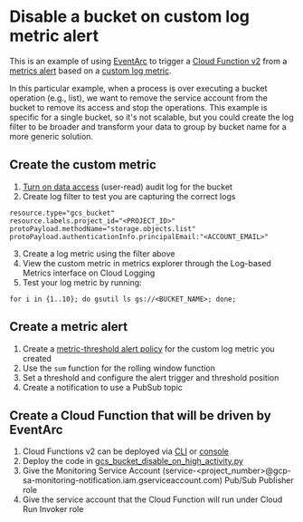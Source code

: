 # Disable a bucket on custom log metric alert
This is an example of using [EventArc](https://cloud.google.com/eventarc/docs#docs) to trigger a [Cloud Function v2](https://cloud.google.com/functions?hl=en) from a [metrics alert](https://cloud.google.com/monitoring/alerts) based on a [custom log metric](https://cloud.google.com/logging/docs/logs-based-metrics).

In this particular example, when a process is over executing a bucket operation (e.g., list), we want to remove the service account from the bucket to remove its access and stop the operations. This example is specific for a single bucket, so it's not scalable, but you could create the log filter to be broader and transform your data to group by bucket name for a more generic solution.

## Create the custom metric
1. [Turn on data access](https://cloud.google.com/logging/docs/audit/configure-data-access) (user-read) audit log for the bucket
2. Create log filter to test you are capturing the correct logs
```
resource.type="gcs_bucket"
resource.labels.project_id="<PROJECT_ID>"
protoPayload.methodName="storage.objects.list"
protoPayload.authenticationInfo.principalEmail:"<ACCOUNT_EMAIL>"
```
3. Create a log metric using the filter above
4. View the custom metric in metrics explorer through the Log-based Metrics interface on Cloud Logging
5. Test your log metric by running:
```
for i in {1..10}; do gsutil ls gs://<BUCKET_NAME>; done;
```

## Create a metric alert
1. Create a [metric-threshold alert policy](https://cloud.google.com/monitoring/alerts/using-alerting-ui) for the custom log metric you created
2. Use the `sum` function for the rolling window function
3. Set a threshold and configure the alert trigger and threshold position
4. Create a notification to use a PubSub topic

## Create a Cloud Function that will be driven by EventArc 
1. Cloud Functions v2 can be deployed via [CLI](https://cloud.google.com/functions/docs/create-deploy-gcloud) or [console](https://cloud.google.com/functions/docs/console-quickstart)
2. Deploy the code in [gcs_bucket_disable_on_high_activity.py](./gcs_bucket_disable_on_high_activity.py)
3. Give the Monitoring Service Account (service-<project_number>@gcp-sa-monitoring-notification.iam.gserviceaccount.com) Pub/Sub Publisher role
4. Give the service account that the Cloud Function will run under Cloud Run Invoker role

